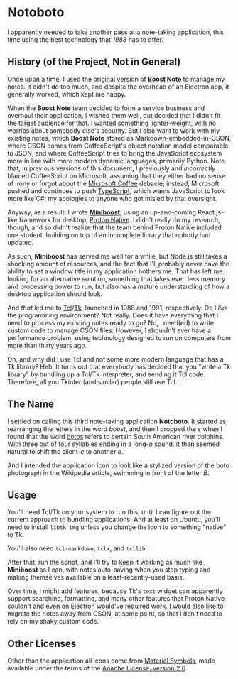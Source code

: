 <!--
SPDX-FileCopyrightText: 2024 John Colagioia
SPDX-FileCopyrightText: 2024 John Colagioia <jcolag@colagioia.net>

SPDX-License-Identifier: AGPL-3.0-or-later
-->

# Notoboto

I apparently needed to take another pass at a note-taking application, this time using the best technology that *1988* has to offer.

## History (of the Project, Not in General)

Once upon a time, I used the original version of [**Boost Note**](https://boostnote.io/) to manage my notes.  It didn't do too much, and despite the overhead of an Electron app, it generally worked, which kept me happy.

When the **Boost Note** team decided to form a service business and overhaul their application, I wished them well, but decided that I didn't fit the target audience for that.  I wanted something lighter-weight, with no worries about somebody else's security.  But I also want to work with my existing notes, which **Boost Note** stored as Markdown-embedded-in-CSON, where CSON comes from CoffeeScript's object notation model comparable to JSON, and where CoffeeScript tries to bring the JavaScript ecosystem more in line with more modern dynamic languages, primarily Python.  Note that, in previous versions of this document, I previously and *incorrectly* blamed CoffeeScript on Microsoft, assuming that they either had no sense of irony or forgot about the [Microsoft Coffee](https://microsoft-coffee.medium.com/) debacle; instead, Microsoft pushed and continues to push [TypeScript](https://en.wikipedia.org/wiki/TypeScript), which wants JavaScript to look more like C#; my apologies to anyone who got misled by that oversight.

Anyway, as a result, I wrote [**Miniboost**](https://github.com/jcolag/Miniboost), using an up-and-coming React.js-like framework for desktop, [Proton Native](https://github.com/kusti8/proton-native/issues).  I didn't really do my research, though, and so didn't realize that the team behind Proton Native included one student, building on top of an incomplete library that nobody had updated.

As such, **Miniboost** has served me well for a while, but Node.js still takes a shocking amount of resources, and the fact that I'll probably never have the ability to set a window title in my application bothers me.  That has left me looking for an alternative solution, something that takes even less memory and processing power to run, but also has a mature understanding of how a desktop application should look.

And *that* led me to [Tcl](https://en.wikipedia.org/wiki/Tcl)/[Tk](https://en.wikipedia.org/wiki/Tk_%28software%29), launched in 1988 and 1991, respectively.  Do I *like* the programming environment?  Not really.  Does it have everything that I need to process my existing notes ready to go?  No, I need(ed) to write custom code to manage CSON files.  However, I shouldn't ever have a performance problem, using technology designed to run on computers from more than thirty years ago.

Oh, and why did I use Tcl and not some more modern language that has a Tk library?  Heh.  It turns out that everybody has decided that you "write a Tk library" by bundling up a Tcl/Tk interpreter, and sending it Tcl code.  Therefore, all you Tkinter (and similar) people still use Tcl...

## The Name

I settled on calling this third note-taking application **Notoboto**.  It started as rearranging the letters in the word *boost*, and then I dropped the *s* when I found that the word [botos](https://en.wikipedia.org/wiki/Boto) refers to certain South American river dolphins.  With three out of four syllables ending in a long-*o* sound, it then seemed natural to shift the silent-*e* to another *o*.

And I intended the application icon to look like a stylized version of the boto photograph in the Wikipedia article, swimming in front of the letter *B*.

## Usage

You'll need Tcl/Tk on your system to run this, until I can figure out the current approach to bundling applications.  And at least on Ubuntu, you'll need to install `libtk-img` unless you change the icon to something "native" to Tk.

You'll also need `tcl-markdown`, `tclx`, and `tcllib`.

After that, run the script, and I'll try to keep it working as much like **Miniboost** as I can, with notes auto-saving when you stop typing and making themselves available on a least-recently-used basis.

Over time, I might add features, because Tk's `text` widget can apparently support searching, formatting, and many other features that Proton Native couldn't and even on Electron would've required work.  I would also like to migrate the notes away from CSON, at some point, so that I don't need to rely on my shaky custom code.

## Other Licenses

Other than the application all icons come from [Material Symbols](https://fonts.google.com/icons), made available under the terms of the [Apache License, version 2.0](https://www.apache.org/licenses/LICENSE-2.0.html).
